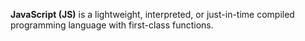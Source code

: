 **JavaScript (JS)** is a lightweight, interpreted, or just-in-time compiled programming language
with first-class functions.
